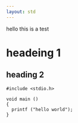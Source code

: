 ```yaml
---
layout: std
---
```


hello this is a test

# headeing 1
## heading 2

```
#include <stdio.h>

void main ()
{
  printf ("hello world");
}
```

